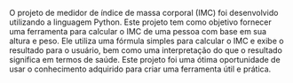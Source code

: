 O projeto de medidor de índice de massa corporal (IMC) foi desenvolvido utilizando a linguagem Python. 
Este projeto tem como objetivo fornecer uma ferramenta para calcular o IMC de uma pessoa com base em sua altura e peso. 
Ele utiliza uma fórmula simples para calcular o IMC e exibe o resultado para o usuário, bem como uma interpretação 
do que o resultado significa em termos de saúde. 
Este projeto foi uma ótima oportunidade de usar o conhecimento adquirido para criar uma ferramenta útil e prática.
